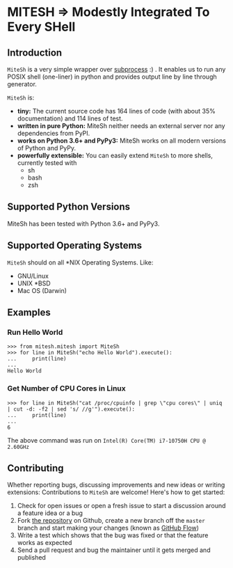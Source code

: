 MITESH =\> Modestly Integrated To Every SHell
=============================================

Introduction
------------

`MiteSh` is a very simple wrapper over
[subprocess](https://docs.python.org/3/library/subprocess.html) :) . It
enables us to run any POSIX shell (one-liner) in python and provides
output line by line through generator.

`MiteSh` is:

-   **tiny:** The current source code has 164 lines of code (with about
    35% documentation) and 114 lines of test.
-   **written in pure Python:** MiteSh neither needs an external server
    nor any dependencies from PyPI.
-   **works on Python 3.6+ and PyPy3:** MiteSh works on all modern
    versions of Python and PyPy.
-   **powerfully extensible:** You can easily extend `MiteSh` to more
    shells, currently tested with
    -   sh
    -   bash
    -   zsh

Supported Python Versions
-------------------------

MiteSh has been tested with Python 3.6+ and PyPy3.

Supported Operating Systems
---------------------------

`MiteSh` should on all \*NIX Operating Systems. Like:

-   GNU/Linux
-   UNIX \*BSD
-   Mac OS (Darwin)

Examples
--------

### Run Hello World

``` {.python}
>>> from mitesh.mitesh import MiteSh
>>> for line in MiteSh("echo Hello World").execute():
...     print(line)
... 
Hello World
```

### Get Number of CPU Cores in Linux

``` {.python}
>>> for line in MiteSh("cat /proc/cpuinfo | grep \"cpu cores\" | uniq | cut -d: -f2 | sed 's/ //g'").execute():
...     print(line)
... 
6
```

The above command was run on `Intel(R) Core(TM) i7-10750H CPU @ 2.60GHz`

Contributing
------------

Whether reporting bugs, discussing improvements and new ideas or writing
extensions: Contributions to `MiteSh` are welcome! Here\'s how to get
started:

1.  Check for open issues or open a fresh issue to start a discussion
    around a feature idea or a bug
2.  Fork [the repository](https://github.com/miteshbsjat/mitesh/) on
    Github, create a new branch off the `master` branch and start making
    your changes (known as [GitHub
    Flow](https://guides.github.com/introduction/flow/index.html))
3.  Write a test which shows that the bug was fixed or that the feature
    works as expected
4.  Send a pull request and bug the maintainer until it gets merged and
    published
